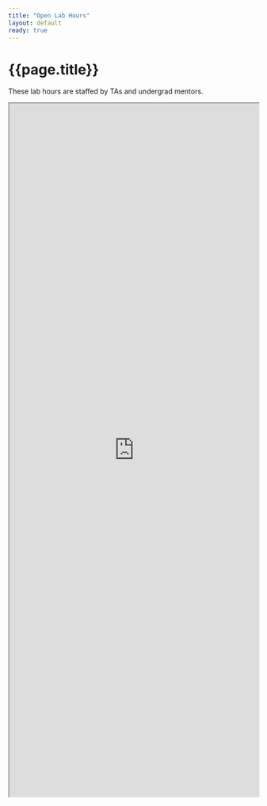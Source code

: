 ```yaml
---
title: "Open Lab Hours"
layout: default
ready: true
---
```


# {{page.title}}

<style>
iframe { width: 100%; height: 1400px; overflow: scroll; }  
</style>

These lab hours are staffed by TAs and undergrad mentors.   

<iframe src="https://docs.google.com/spreadsheets/d/e/2PACX-1vQ3AMeu0ck21GhrlDlSSZorioDhMA1cl3FDspwWKAeDVCD6ju8HwG_gUNUZo5ZiouuS2ZZRFIEalOoo/pubhtml?gid=1515972452&amp;single=true&amp;widget=true&amp;headers=false"></iframe>
